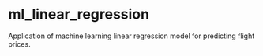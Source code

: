 # ml_linear_regression
Application of machine learning linear regression model for predicting flight prices.
